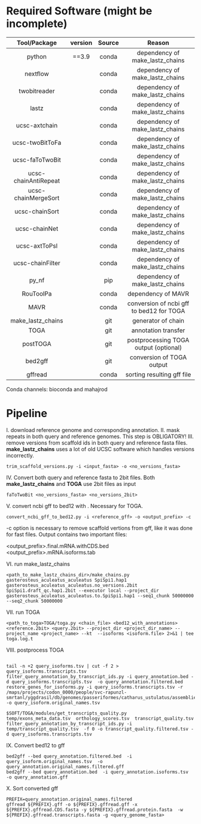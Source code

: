# Required Software (might be incomplete)
|     Tool/Package     | version | Source |                  Reason                  | 
|:--------------------:|:-------:|:------:|:----------------------------------------:|
|        python        |  ==3.9  | conda  |     dependency of make_lastz_chains      |
|       nextflow       |         | conda  |     dependency of make_lastz_chains      |
|     twobitreader     |         | conda  |     dependency of make_lastz_chains      |
|        lastz         |         | conda  |     dependency of make_lastz_chains      |
|    ucsc-axtchain     |         | conda  |     dependency of make_lastz_chains      |
|   ucsc-twoBitToFa    |         | conda  |     dependency of make_lastz_chains      |
|   ucsc-faToTwoBit    |         | conda  |     dependency of make_lastz_chains      |
| ucsc-chainAntiRepeat |         | conda  |     dependency of make_lastz_chains      |
| ucsc-chainMergeSort  |         | conda  |     dependency of make_lastz_chains      |
|    ucsc-chainSort    |         | conda  |     dependency of make_lastz_chains      |
|    ucsc-chainNet     |         | conda  |     dependency of make_lastz_chains      |
|    ucsc-axtToPsl     |         | conda  |     dependency of make_lastz_chains      |
|   ucsc-chainFilter   |         | conda  |     dependency of make_lastz_chains      |
|        py_nf         |         |  pip   |     dependency of make_lastz_chains      |
|      RouToolPa       |         | conda  |            dependency of MAVR            |
|         MAVR         |         | conda  | conversion of ncbi gff to bed12 for TOGA |
|  make_lastz_chains   |         |  git   |            generator of chain            |
|         TOGA         |         |  git   |           annotation transfer            |
|       postTOGA       |         |  git   |  postprocessing TOGA output (optional)   |
|       bed2gff        |         |  git   |        conversion of TOGA output         |
|       gffread        |         | conda  |        sorting resulting gff file        |

Conda channels: bioconda and mahajrod 

# Pipeline
I. download reference genome and corresponding annotation.
II. mask repeats in both query and reference genomes. This step is OBLIGATORY!
III. remove versions from scaffold ids in both query and reference fasta files. **make_lastz_chains** uses a lot of old UCSC software which handles versions incorrectly.
```commandline
trim_scaffold_versions.py -i <input_fasta> -o <no_versions_fasta>
```
IV. Convert both query and reference fasta to 2bit files. Both **make_lastz_chains** and **TOGA** use 2bit files as input
```commandline
faToTwoBit <no_versions_fasta> <no_versions_2bit>
```
V. convert ncbi gff to bed12 with . Necessary for TOGA.
```commandline
convert_ncbi_gff_to_bed12.py -i <reference_gff> -o <output_prefix> -c
```
-c option is necessary to remove scaffold vertions from gff, like it was done for fast files.
Output contains two important files:

<output_prefix>.final.mRNA.withCDS.bed
<output_prefix>.mRNA.isoforms.tab

VI. run make_lastz_chains
```commandline
<path_to_make_lastz_chains_dir>/make_chains.py gasterosteus_aculeatus_aculeatus SpiSpi1.hap1 gasterosteus_aculeatus_aculeatus.no_versions.2bit SpiSpi1.draft_qc.hap1.2bit --executor local --project_dir gasterosteus_aculeatus_aculeatus.to.SpiSpi1.hap1 --seq1_chunk 50000000 --seq2_chunk 50000000
```

VII. run TOGA
```commandline
<path_to_toga>TOGA/toga.py <chain_file> <bed12_with_annotations> <reference.2bit> <query.2bit> --project_dir <project_dir_name> --project_name <project_name> --kt  --isoforms <isoform.file> 2>&1 | tee toga.log.t
```

VIII. postprocess TOGA 
```commandline

tail -n +2 query_isoforms.tsv | cut -f 2 > query_isoforms.transcripts.tsv
filter_query_annotation_by_transcript_ids.py -i query_annotation.bed -d query_isoforms.transcripts.tsv  -o query_annotation.filtered.bed
restore_genes_for_isoforms.py -i query_isoforms.transcripts.tsv -r /maps/projects/codon_0000/people/svc-rapunzl-smrtanl/yggdrasil/db/genomes/passeriformes/catharus_ustulatus/assemblies/GCF_009819885.2/catharus_ustulatus.swainsons_thrush.GCF_009819885.2.mRNA.isoforms.tab -o query_isoform.original_names.tsv

$SOFT/TOGA/modules/get_transcripts_quality.py  temp/exons_meta_data.tsv  orthology_scores.tsv  transcript_quality.tsv
filter_query_annotation_by_transcript_ids.py -i temp/transcript_quality.tsv  -f 0 -o transcript_quality.filtered.tsv -d query_isoforms.transcripts.tsv
```

IX. Convert bed12 to gff
```commandline
bed2gff --bed query_annotation.filtered.bed  -i query_isoform.original_names.tsv  -o query_annotation.original_names.filtered.gff
bed2gff --bed query_annotation.bed  -i query_annotation.isoforms.tsv  -o query_annotation.gff

```

X. Sort converted gff 
```commandline
PREFIX=query_annotation.original_names.filtered
gffread ${PREFIX}.gff -o ${PREFIX}.gffread.gff -x ${PREFIX}.gffread.CDS.fasta -y ${PREFIX}.gffread.protein.fasta  -w ${PREFIX}.gffread.transcripts.fasta -g <query_genome_fasta>

```



